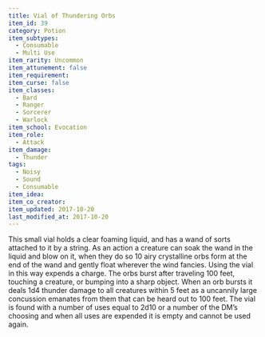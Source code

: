 ```yaml
---
title: Vial of Thundering Orbs
item_id: 39
category: Potion
item_subtypes:
  - Consumable
  - Multi Use
item_rarity: Uncommon
item_attunement: false
item_requirement:
item_curse: false
item_classes:
  - Bard
  - Ranger
  - Sorcerer
  - Warlock
item_school: Evocation
item_role:
  - Attack
item_damage:
  - Thunder
tags:
  - Noisy
  - Sound
  - Consumable
item_idea:
item_co_creator:
item_updated: 2017-10-20
last_modified_at: 2017-10-20
---
```


This small vial holds a clear foaming liquid, and has a wand of sorts attached to it by a string. As an action a creature can soak the wand in the liquid and blow on it, when they do so 10 airy crystalline orbs form at the end of the wand and gently float wherever the wind fancies. Using the vial in this way expends a charge.
The orbs burst after traveling 100 feet, touching a creature, or bumping into a sharp object. When an orb bursts it deals 1d4 thunder damage to all creatures within 5 feet as a uncannily large concussion emanates from them that can be heard out to 100 feet.
The vial is found with a number of uses equal to 2d10 or a number of the DM’s choosing and when all uses are expended it is empty and cannot be used again.
